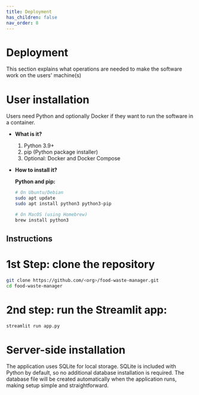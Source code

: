 ```yaml
---
title: Deployment
has_children: false
nav_order: 8
---
```


# Deployment

This section explains what operations are needed to make the software work on the users' machine(s)

# User installation

Users need Python and optionally Docker if they want to run the software in a container.

- **What is it?**  
  1. Python 3.9+  
  2. pip (Python package installer)  
  3. Optional: Docker and Docker Compose

- **How to install it?**  

  **Python and pip:**
  ```bash
  # On Ubuntu/Debian
  sudo apt update
  sudo apt install python3 python3-pip

  # On MacOS (using Homebrew)
  brew install python3
  ```


## Instructions

# 1st Step: clone the repository
```bash
git clone https://github.com/<org>/food-waste-manager.git
cd food-waste-manager
```

# 2nd step: run the Streamlit app:
```bash
streamlit run app.py
```

# Server-side installation

The application uses SQLite for local storage. SQLite is included with Python by default, so no additional database installation is required. The database file will be created automatically when the application runs, making setup simple and straightforward.
